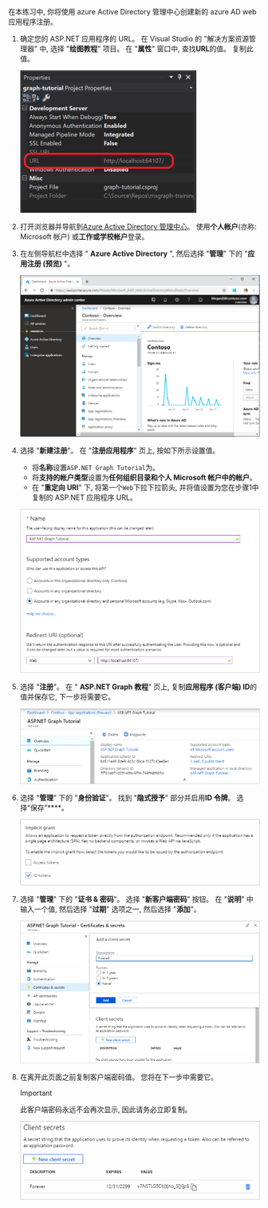 <!-- markdownlint-disable MD002 MD041 -->

在本练习中, 你将使用 azure Active Directory 管理中心创建新的 azure AD web 应用程序注册。

1. 确定您的 ASP.NET 应用程序的 URL。 在 Visual Studio 的 "解决方案资源管理器" 中, 选择 "**绘图教程**" 项目。 在 "**属性**" 窗口中, 查找**URL**的值。 复制此值。

    ![Visual Studio 的 "属性" 窗口的屏幕截图](./images/vs-project-url.png)

1. 打开浏览器并导航到[Azure Active Directory 管理中心](https://aad.portal.azure.com)。 使用**个人帐户**(亦称: Microsoft 帐户) 或**工作或学校帐户**登录。

1. 在左侧导航栏中选择 " **Azure Active Directory** ", 然后选择 "**管理**" 下的 "**应用注册 (预览)** "。

    ![应用注册的屏幕截图 ](./images/aad-portal-app-registrations.png)

1. 选择 "**新建注册**"。 在 "**注册应用程序**" 页上, 按如下所示设置值。

    - 将**名称**设置`ASP.NET Graph Tutorial`为。
    - 将**支持的帐户类型**设置为**任何组织目录和个人 Microsoft 帐户中的帐户**。
    - 在 "**重定向 URI**" 下, 将第一个`Web`下拉下拉箭头, 并将值设置为您在步骤1中复制的 ASP.NET 应用程序 URL。

    !["注册应用程序" 页的屏幕截图](./images/aad-register-an-app.png)

1. 选择 "**注册**"。 在 " **ASP.NET Graph 教程**" 页上, 复制**应用程序 (客户端) ID**的值并保存它, 下一步将需要它。

    ![新应用注册的应用程序 ID 的屏幕截图](./images/aad-application-id.png)

1. 选择 "**管理**" 下的 "**身份验证**"。 找到 "**隐式授予**" 部分并启用**ID 令牌**。 选择“保存”****。

    ![隐式 grant 部分的屏幕截图](./images/aad-implicit-grant.png)

1. 选择 "**管理**" 下的 "**证书 & 密码**"。 选择 "**新客户端密码**" 按钮。 在 "**说明**" 中输入一个值, 然后选择 "**过期**" 选项之一, 然后选择 "**添加**"。

    !["添加客户端密码" 对话框的屏幕截图](./images/aad-new-client-secret.png)

1. 在离开此页面之前复制客户端密码值。 您将在下一步中需要它。

    > [!IMPORTANT]
    > 此客户端密码永远不会再次显示, 因此请务必立即复制。

    ![新添加的客户端密码的屏幕截图](./images/aad-copy-client-secret.png)
